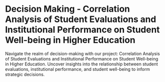 # Decision Making - Correlation Analysis of Student Evaluations and Institutional Performance on Student Well-being in Higher Education

Navigate the realm of decision-making with our project: Correlation Analysis of Student Evaluations and Institutional Performance on Student Well-being in Higher Education. Uncover insights into the relationship between student evaluations, institutional performance, and student well-being to inform strategic decisions.
